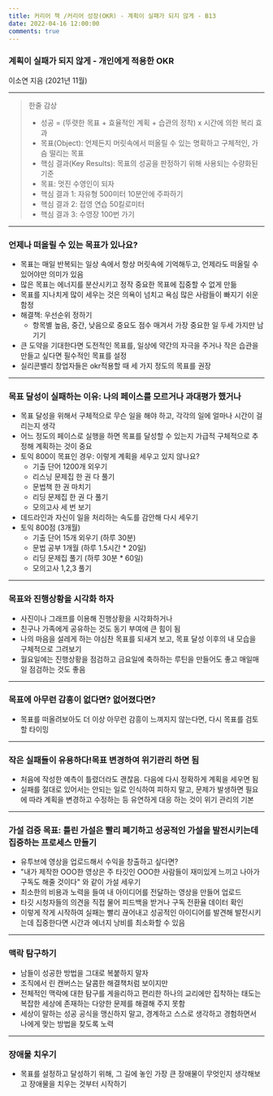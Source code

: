 ```yaml
---
title: 커리어 책 /커리어 성장(OKR) - 계획이 실패가 되지 않게 - B13
date: 2022-04-16 12:00:00
comments: true
---
```


### 계획이 실패가 되지 않게 - 개인에게 적용한 OKR

이소연 지음 (2021년 11월)

---

> 한줄 감상
>
> - 성공 = (뚜렷한 목표 + 효율적인 계획 + 습관의 정착) x 시간에 의한 복리 효과
> - 목표(Object): 언제든지 머릿속에서 떠올릴 수 있는 명확하고 구체적인, 가슴 떨리는 목표 
> - 핵심 결과(Key Results): 목표의 성공을 판정하기 위해 사용되는 수량화된 기준
> - 목표: 멋진 수영인이 되자
> - 핵심 결과 1: 자유형 500미터 10분안에 주파하기
> - 핵심 결과 2: 접영 연습 50킬로미터
> - 핵심 결과 3: 수영장 100번 가기

---

### 언제나 떠올릴 수 있는 목표가 있나요?

- 목표는 매일 반복되는 일상 속에서 항상 머릿속에 기억해두고, 언제라도 떠올릴 수 있어야만 의미가 있음
- 많은 목표는 에너지를 분산시키고 정작 중요한 목표에 집중할 수 없게 만듦
- 목표를 지나치게 많이 세우는 것은 의욕이 넘치고 욕심 많은 사람들이 빠지기 쉬운 함정
- 해결책: 우선순위 정하기
    - 항목별 높음, 중간, 낮음으로 중요도 점수 매겨서 가장 중요한 일 두세 가지만 남기기
- 큰 도약을 기대한다면 도전적인 목표를, 일상에 약간의 자극을 주거나 작은 습관을 만들고 싶다면 필수적인 목표를 설정
- 실리콘밸리 창업자들은 okr적용할 때 세 가지 정도의 목표를 권장

---

### 목표 달성이 실패하는 이유: 나의 페이스를 모르거나 과대평가 했거나

- 목표 달성을 위해서 구체적으로 무슨 일을 해야 하고, 각각의 일에 얼마나 시간이 걸리는지 생각
- 어느 정도의 페이스로 실행을 하면 목표를 달성할 수 있는지 가급적 구체적으로 추정해 계획하는 것이 중요
- 토익 800이 목표인 경우: 이렇게 계획을 세우고 있지 않나요?
    - 기출 단어 1200개 외우기
    - 리스닝 문제집 한 권 다 풀기
    - 문법책 한 권 마치기
    - 리딩 문제집 한 권 다 풀기
    - 모의고사 세 번 보기
- 데드라인과 자신이 일을 처리하는 속도를 감안해 다시 세우기
- 토익 800점 (3개월)
    - 기출 단어 15개 외우기 (하루 30분)
    - 문법 공부 1개월 (하루 1.5시간 * 20일)
    - 리딩 문제집 풀기 (하루 30분 * 60일)
    - 모의고사 1,2,3 풀기

---

### 목표와 진행상황을 시각화 하자

- 사진이나 그래프를 이용해 진행상황을 시각화하거나
- 친구나 가족에게 공유하는 것도 동기 부여에 큰 힘이 됨
- 나의 마음을 설레게 하는 야심찬 목표를 되새겨 보고, 목표 달성 이후의 내 모습을 구체적으로 그려보기
- 월요일에는 진행상황을 점검하고 금요일에 축하하는 루틴을 만들어도 좋고 매일매일 점검하는 것도 좋음

---

### 목표에 아무런 감흥이 없다면? 없어졌다면?

- 목표를 떠올려보아도 더 이상 아무런 감흥이 느껴지지 않는다면, 다시 목표를 검토할 타이밍

---

### 작은 실패들이 유용하다!목표 변경하여 위기관리 하면 됨

- 처음에 작성한 예측이 틀렸더라도 괜찮음. 다음에 다시 정확하게 계획을 세우면 됨
- 실패를 절대로 있어서는 안되는 일로 인식하여 피하지 말고, 문제가 발생하면 필요에 따라 계획을 변경하고 수정하는 등 유연하게 대응 하는 것이 위기 관리의 기본

---

### 가설 검증 목표: 틀린 가설은 빨리 폐기하고 성공적인 가설을 발전시키는데 집중하는 프로세스 만들기

- 유투브에 영상을 업로드해서 수익을 창출하고 싶다면?
- "내가 제작한 OOO한 영상은 주 타깃인 OOO한 사람들이 재미있게 느끼고 나아가 구독도 해줄 것이다" 와 같이 가설 세우기
- 최소한의 비용과 노력을 들여 내 아이디어를 전달하는 영상을 만들어 업로드
- 타깃 시청자들의 의견을 직접 물어 피드백을 받거나 구독 전환율 데이터 확인
- 이렇게 작게 시작하여 실패는 빨리 끊어내고 성공적인 아이디어를 발견해 발전시키는데 집중한다면 시간과 에너지 낭비를 최소화할 수 있음

---

### 맥락 탐구하기

- 남들이 성공한 방법을 그대로 복붙하지 말자
- 조직에서 린 캔버스는 달콤한 해결책처럼 보이지만
- 전체적인 맥락에 대한 탐구를 게을리하고 편리한 하나의 교리에만 집착하는 태도는 복잡한 세상에 존재하는 다양한 문제를 해결해 주지 못함
- 세상이 말하는 성공 공식을 맹신하지 말고, 경계하고 스스로 생각하고 경험하면서 나에게 맞는 방법을 찾도록 노력

---

### 장애물 치우기

- 목표를 설정하고 달성하기 위해, 그 길에 놓인 가장 큰 장애물이 무엇인지 생각해보고 장애물을 치우는 것부터 시작하기



